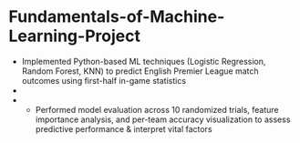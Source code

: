 # Fundamentals-of-Machine-Learning-Project
- Implemented Python-based ML techniques (Logistic Regression, Random Forest, KNN) to predict English Premier League match outcomes using first-half in-game statistics
-
- - Performed model evaluation across 10 randomized trials, feature importance analysis, and per-team accuracy visualization to assess predictive performance & interpret vital factors
